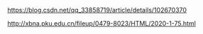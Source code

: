 https://blog.csdn.net/qq_33858719/article/details/102670370


http://xbna.pku.edu.cn/fileup/0479-8023/HTML/2020-1-75.html

